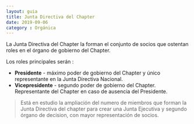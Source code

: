 ```yaml
---
layout: guia
title: Junta Directiva del Chapter
date: 2019-09-06
category : Orgánica
---
```


La Junta Directiva del Chapter la forman el conjunto de socios que ostentan roles en el órgano de gobierno del Chapter.

Los roles principales serán :

- **Presidente** - máximo poder de gobierno del Chapter y único representante en la Junta Directiva Nacional.
- **Vicepresidente** - segundo poder de gobierno del Chapter. Representante del Chapter en caso de ausencia del Presidente.

> Está en estudio la ampliación del numero de miembros que forman la Junta Directiva del chapter para crear una Junta Ejecutiva y segundo órgano de decision, con mayor representación de socios.
